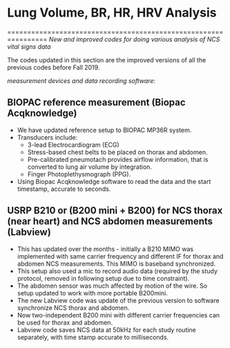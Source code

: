 # Lung Volume, BR, HR, HRV Analysis
================================================================
*New and improved codes for doing various analysis of NCS vital signs data*

The codes updated in this section are the improved versions of all the previous codes before Fall 2019. 

*measurement devices and data recording software:*

## BIOPAC reference measurement (Biopac Acqknowledge)
* We have updated reference setup to BIOPAC MP36R system.
* Transducers include:
	* 3-lead Electrocardiogram (ECG)
	* Stress-based chest belts to be placed on thorax and abdomen.
	* Pre-calibrated pneumotach provides airflow information, that is converted to lung air volume by integration.
	* Finger Photoplethysmograph (PPG).
* Using Biopac Acqknowledge software to read the data and the start timestamp, accurate to seconds.

## USRP B210 or (B200 mini + B200) for NCS thorax (near heart) and NCS abdomen measurements (Labview)
* This has updated over the months - initially a B210 MIMO was implemented with same carrier frequency and different IF for thorax and abdomen NCS measurements. This MIMO is baseband synchronized.
* This setup also used a mic to record audio data (required by the study protocol, removed in following setup due to time constraint).
* The abdomen sensor was much affected by motion of the wire. So setup updated to work with more portable B200mini.
* The new Labview code was update of the previous version to software synchronize NCS thorax and abdomen.
* Now two-independent B200 mini with different carrier frequencies can be used for thorax and abdomen. 
* Labview code saves NCS data at 50kHz for each study routine separately, with time stamp accurate to milliseconds.




